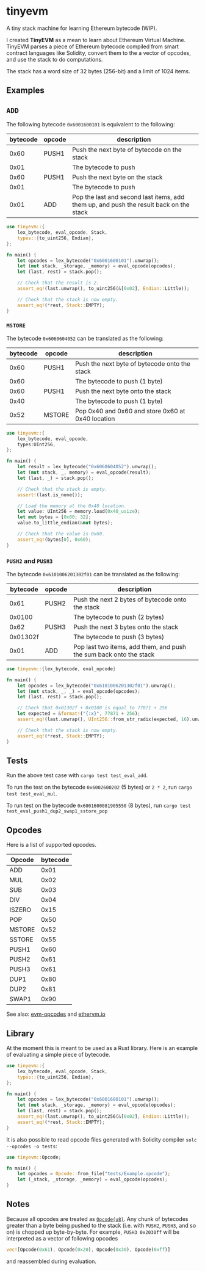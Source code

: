 # tinyevm

A tiny stack machine for learning Ethereum bytecode (WIP).

I created **TinyEVM** as a mean to learn about Ethereum Virtual Machine. TinyEVM parses a piece of Ethereum bytecode compiled from smart contract languages like Solidity, convert them to the a vector of opcodes, and use the stack to do computations.

The stack has a word size of 32 bytes (256-bit) and a limit of 1024 items.

## Examples

## `ADD`

The following bytecode `0x6001600101` is equivalent to the following:

| bytecode |  opcode |                  description                  |
|----------|---------|-----------------------------------------------|
|   0x60   |  PUSH1  | Push the next byte of bytecode on the stack   |
|   0x01   |         | The bytecode to push                          |
|   0x60   |  PUSH1  | Push the next byte on the stack               |
|   0x01   |         | The bytecode to push                          |
|   0x01   |   ADD   | Pop the last and second last items, add them up, and push the result back on the stack |

```rust
use tinyevm::{
    lex_bytecode, eval_opcode, Stack,
    types::{to_uint256, Endian},
};

fn main() {
    let opcodes = lex_bytecode("0x6001600101").unwrap();
    let (mut stack, _storage, _memory) = eval_opcode(opcodes);
    let (last, rest) = stack.pop();

    // Check that the result is 2.
    assert_eq!(last.unwrap(), to_uint256(&[0x02], Endian::Little));

    // Check that the stack is now empty.
    assert_eq!(*rest, Stack::EMPTY);
}
```

### `MSTORE`

The bytecode `0x6060604052` can be translated as the following:

| bytecode |  opcode |                  description                  |
|----------|---------|-----------------------------------------------|
|   0x60   |  PUSH1  | Push the next byte of bytecode onto the stack |
|   0x60   |         | The bytecode to push (1 byte)                 |
|   0x60   |  PUSH1  | Push the next byte onto the stack             |
|   0x40   |         | The bytecode to push (1 byte)                 |
|   0x52   |  MSTORE | Pop 0x40 and 0x60 and store 0x60 at 0x40 location |

```rust
use tinyevm::{
    lex_bytecode, eval_opcode,
    types:UInt256,
};

fn main() {
    let result = lex_bytecode("0x6060604052").unwrap();
    let (mut stack, _, memory) = eval_opcode(result);
    let (last, _) = stack.pop();

    // Check that the stack is empty.
    assert!(last.is_none());

    // Load the memory at the 0x40 location.
    let value: UInt256 = memory.load(0x40_usize);
    let mut bytes = [0x00; 32];
    value.to_little_endian(&mut bytes);

    // Check that the value is 0x60.
    assert_eq!(bytes[0], 0x60);
}
```
### `PUSH2` and `PUSH3`

The bytecode `0x6101006201302f01` can be translated as the following:

| bytecode   |  opcode |                  description                     |
|------------|---------|--------------------------------------------------|
|   0x61     |  PUSH2  | Push the next 2 bytes of bytecode onto the stack |
|   0x0100   |         | The bytecode to push (2 bytes)                   |
|   0x62     |  PUSH3  | Push the next 3 bytes onto the stack             |
|   0x01302f |         | The bytecode to push (3 bytes)                   |
|   0x01     |  ADD    | Pop last two items, add them, and push the sum back onto the stack |

```rust
use tinyevm::{lex_bytecode, eval_opcode}

fn main() {
    let opcodes = lex_bytecode("0x6101006201302f01").unwrap();
    let (mut stack, _, _) = eval_opcode(opcodes);
    let (last, rest) = stack.pop();

    // Check that 0x01302f + 0x0100 is equal to 77871 + 256
    let expected = &format!("{:x}", 77871 + 256);
    assert_eq!(last.unwrap(), UInt256::from_str_radix(expected, 16).unwrap());

    // Check that the stack is now empty.
    assert_eq!(*rest, Stack::EMPTY);
}
```

## Tests

Run the above test case with `cargo test test_eval_add`.

To run the test on the bytecode `0x6002600202` (5 bytes) or `2 * 2`, run `cargo test test_eval_mul`.

To run test on the bytecode `0x6001600081905550` (8 bytes), run `cargo test test_eval_push1_dup2_swap1_sstore_pop`

## Opcodes

Here is a list of supported opcodes.

| Opcode | bytecode |
|--------|----------|
| ADD    | 0x01     |
| MUL    | 0x02     |
| SUB    | 0x03     |
| DIV    | 0x04     |
| ISZERO | 0x15     |
| POP    | 0x50     |
| MSTORE | 0x52     |
| SSTORE | 0x55     |
| PUSH1  | 0x60     |
| PUSH2  | 0x61     |
| PUSH3  | 0x61     |
| DUP1   | 0x80     |
| DUP2   | 0x81     |
| SWAP1  | 0x90     |

See also: [evm-opcodes](https://github.com/crytic/evm-opcodes) and [ethervm.io](https://ethervm.io/)

## Library

At the moment this is meant to be used as a Rust library. Here is an example of evaluating a simple piece of bytecode.

```rust
use tinyevm::{
    lex_bytecode, eval_opcode, Stack,
    types::{to_uint256, Endian},
};

fn main() {
    let opcodes = lex_bytecode("0x6001600101").unwrap();
    let (mut stack, _storage, _memory) = eval_opcode(opcodes);
    let (last, rest) = stack.pop();
    assert_eq!(last.unwrap(), to_uint256(&[0x02], Endian::Little));
    assert_eq!(*rest, Stack::EMPTY);
}
```

It is also possible to read opcode files generated with Solidity compiler `solc --opcodes -o tests`:

```rust
use tinyevm::Opcode;

fn main() {
    let opcodes = Opcode::from_file("tests/Example.opcode");
    let (_stack, _storage, _memory) = eval_opcode(opcodes);
}
```

## Notes

Because all opcodes are treated as [`Opcode(u8)`](./opcode.rs). Any chunk of bytecodes greater than a byte being pushed to the stack (i.e. with `PUSH2`, `PUSH3`, and so on) is chopped up byte-by-byte. For example, `PUSH3 0x2030ff` will be interpreted as a vector of following opcodes

```rust
vec![Opcode(0x61), Opcode(0x20), Opcode(0x30), Opcode(0xff)]
```

and reassembled during evaluation.